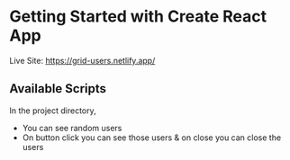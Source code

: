 # Getting Started with Create React App

 Live Site: https://grid-users.netlify.app/

## Available Scripts

In the project directory,
* You can see random users
* On button click you can see those users & on close you can close the users

